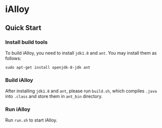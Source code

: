 # iAlloy
## Quick Start
### Install build tools
To build iAlloy, you need to install `jdk1.8` and `ant`. You may install them as follows:

`sudo apt-get install openjdk-8-jdk ant`

### Build iAlloy
After installing `jdk1.8` and `ant`, please run `build.sh`, which compiles `.java` into `.class` and store them in `ant_bin` directory.

### Run iAlloy
Run `run.sh` to start iAlloy.